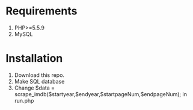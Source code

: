 <h1>Requirements</h1>
<ol>
    <li>PHP>=5.5.9</li>
    <li>MySQL</li>
</ol>

<h1>Installation</h1>
<ol>
    <li>Download this repo.</li>
    <li>Make SQL database</li>
    <li>Change $data = scrape_imdb($startyear,$endyear,$startpageNum,$endpageNum); in run.php</li>
</ol>